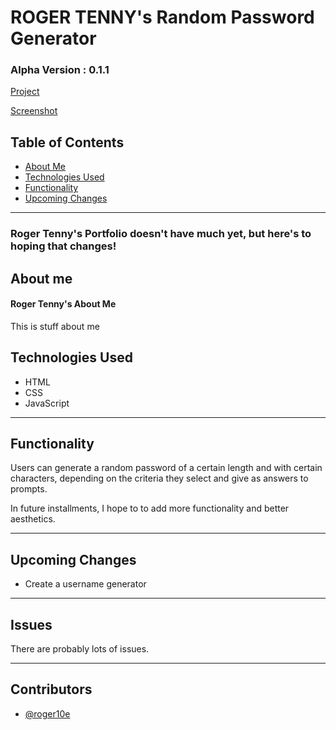 # ROGER TENNY's Random Password Generator
### Alpha Version : 0.1.1

[Project]( https://roger10e.github.io/random-password/)

[Screenshot](./assets/SitePic.png)



## Table of Contents
* [About Me](#about-me)
* [Technologies Used](#technologies-used)
* [Functionality](#functionality)
* [Upcoming Changes](#upcoming-changes)

----

### Roger Tenny's Portfolio doesn't have much yet, but here's to hoping that changes!


## About me

#### Roger Tenny's About Me
This is stuff about me

## Technologies Used

- HTML
- CSS
- JavaScript


----


## Functionality

Users can generate a random password of a certain length and with certain characters, depending on the criteria they select and give as answers to prompts.

In future installments, I hope to to add more functionality and better aesthetics.

----

## Upcoming Changes

* Create a username generator

----

## Issues

There are probably lots of issues.

----

## Contributors

* [@roger10e](https://github.com/roger10e)
